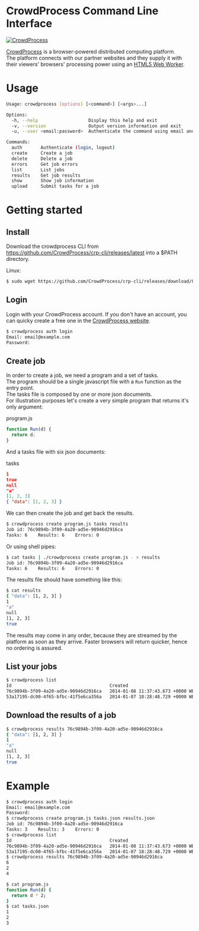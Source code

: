 # CrowdProcess Command Line Interface

[![CrowdProcess](https://crowdprocess.com/img/crowdprocess-logo-symbol.svg)](https://crowdprocess.com/)

[CrowdProcess](https://crowdprocess.com/) is a browser-powered distributed computing platform.  
The platform connects with our partner websites and they supply it with their viewers' browsers' processing power using an [HTML5 Web Worker](https://developer.mozilla.org/en-US/docs/Web/Guide/Performance/Using_web_workers).  


# Usage
```bash
Usage: crowdprocess [options] [<command>] [<args>...]

Options:
  -h, --help                   Display this help and exit
  -v, --version                Output version information and exit
  -u, --user <email:password>  Authenticate the command using email and password

Commands:
  auth       Authenticate (login, logout)
  create     Create a job
  delete     Delete a job
  errors     Get job errors
  list       List jobs
  results    Get job results
  show       Show job information
  upload     Submit tasks for a job
```

# Getting started

## Install
Download the crowdprocess CLI from https://github.com/CrowdProcess/crp-cli/releases/latest into a $PATH directory.

Linux:
```bash
$ sudo wget https://github.com/CrowdProcess/crp-cli/releases/download/0.8.0/crowdprocess-linux-386 -O /usr/local/bin/crowdprocess && sudo chmod +x /usr/local/bin/crowdprocess
```

## Login
Login with your CrowdProcess account. If you don't have an account, you can quicky create a free one in the [CrowdProcess website](https://crowdprocess.com/register).
```bash
$ crowdprocess auth login
Email: email@example.com
Password:
```

## Create job
In order to create a job, we need a program and a set of tasks.  
The program should be a single javascript file with a `Run` function as the entry point.  
The tasks file is composed by one or more json documents.  
For illustration purposes let's create a very simple program that returns it's only argument:

program.js
```js
function Run(d) {
  return d;
}
```

And a tasks file with six json documents:

tasks
```json
1
true
null
"a"
[1, 2, 3]
{ "data": [1, 2, 3] }
```

We can then create the job and get back the results.
```bash
$ crowdprocess create program.js tasks results
Job id: 76c9894b-3f09-4a20-ad5e-90946d2916ca
Tasks: 6    Results: 6    Errors: 0
```

Or using shell pipes:
```bash
$ cat tasks | ./crowdprocess create program.js - > results
Job id: 76c9894b-3f09-4a20-ad5e-90946d2916ca
Tasks: 6    Results: 6    Errors: 0
```

The results file should have something like this:
```bash
$ cat results
{ "data": [1, 2, 3] }
1
"a"
null
[1, 2, 3]
true
```

The results may come in any order, because they are streamed by the platform as soon as they arrive. Faster browsers will return quicker, hence no ordering is assured.

## List your jobs
```bash
$ crowdprocess list
Id                                     Created                            Tasks       Status
76c9894b-3f09-4a20-ad5e-90946d2916ca   2014-01-08 11:37:43.673 +0000 WET          6   active
53a17195-dc00-4f65-bfbc-41f5e6ca356a   2014-01-07 18:28:48.729 +0000 WET    1000000   active
```

## Download the results of a job
```bash
$ crowdprocess results 76c9894b-3f09-4a20-ad5e-90946d2916ca
{ "data": [1, 2, 3] }
1
"a"
null
[1, 2, 3]
true
```

# Example
```bash
$ crowdprocess auth login
Email: email@example.com
Password:
$ crowdprocess create program.js tasks.json results.json
Job id: 76c9894b-3f09-4a20-ad5e-90946d2916ca
Tasks: 3    Results: 3    Errors: 0
$ crowdprocess list
Id                                     Created                            Tasks       Status
76c9894b-3f09-4a20-ad5e-90946d2916ca   2014-01-08 11:37:43.673 +0000 WET          3   active
53a17195-dc00-4f65-bfbc-41f5e6ca356a   2014-01-07 18:28:48.729 +0000 WET    1000000   active
$ crowdprocess results 76c9894b-3f09-4a20-ad5e-90946d2916ca
6
2
4
```

```bash
$ cat program.js
function Run(d) {
  return d * 2;
}
$ cat tasks.json
1
2
3
```
